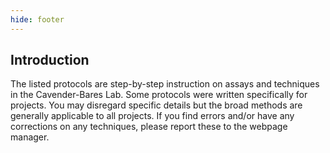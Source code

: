 ```yaml
---
hide: footer
---
```


## Introduction

The listed protocols are step-by-step instruction on assays and techniques in the Cavender-Bares Lab. Some protocols were written specifically for projects. You may disregard specific details but the broad methods are generally applicable to all projects. If you find errors and/or have any corrections on any techniques, please report these to the webpage manager.